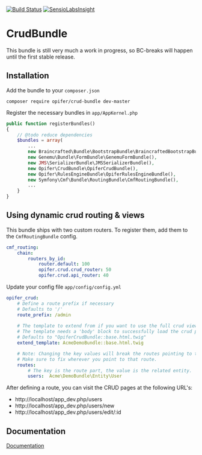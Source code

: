 [![Build Status](https://travis-ci.org/Opifer/CrudBundle.svg)](https://travis-ci.org/Opifer/CrudBundle)
[![SensioLabsInsight](https://insight.sensiolabs.com/projects/b5bbfc11-5e4f-4547-9c08-23e9c46d9929/mini.png)](https://insight.sensiolabs.com/projects/b5bbfc11-5e4f-4547-9c08-23e9c46d9929)

CrudBundle
==========

This bundle is still very much a work in progress, so BC-breaks will happen until
the first stable release. 

Installation
------------

Add the bundle to your `composer.json`

    composer require opifer/crud-bundle dev-master

Register the necessary bundles in `app/AppKernel.php`

```php
public function registerBundles()
{
    // @todo reduce dependencies
    $bundles = array(
        ...
        new Braincrafted\Bundle\BootstrapBundle\BraincraftedBootstrapBundle(),
        new Genemu\Bundle\FormBundle\GenemuFormBundle(),
        new JMS\SerializerBundle\JMSSerializerBundle(),
        new Opifer\CrudBundle\OpiferCrudBundle(),
        new Opifer\RulesEngineBundle\OpiferRulesEngineBundle(),
        new Symfony\Cmf\Bundle\RoutingBundle\CmfRoutingBundle(),
        ...
    }
}
```

Using dynamic crud routing & views
----------------------------------

This bundle ships with two custom routers. To register them, add them to the
`CmfRoutingBundle` config.

```yaml
cmf_routing:
    chain:
        routers_by_id:
            router.default: 100
            opifer.crud.crud_router: 50
            opifer.crud.api_router: 40
```

Update your config file `app/config/config.yml`

```yaml
opifer_crud:
    # Define a route prefix if necessary
    # Defaults to '/'
    route_prefix: /admin
    
    # The template to extend from if you want to use the full crud views.
    # The template needs a 'body' block to successfully load the crud pages
    # Defaults to "OpiferCrudBundle::base.html.twig"
    extend_template: AcmeDemoBundle::base.html.twig

    # Note: Changing the key values will break the routes pointing to that entity.
    # Make sure to fix wherever you point to that route.
    routes:
        # The key is the route part, the value is the related entity.
        users:  Acme\DemoBundle\Entity\User
```

After defining a route, you can visit the CRUD pages at the following URL's:

- http://localhost/app_dev.php/users
- http://localhost/app_dev.php/users/new
- http://localhost/app_dev.php/users/edit/:id

Documentation
-------------

[Documentation](Resources/doc/index.md)
